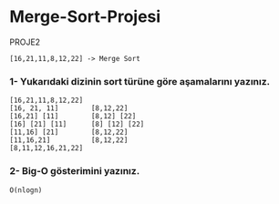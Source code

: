 # Merge-Sort-Projesi
PROJE2

```
[16,21,11,8,12,22] -> Merge Sort
```
### 1- Yukarıdaki dizinin sort türüne göre aşamalarını yazınız.
```
[16,21,11,8,12,22]
[16, 21, 11]        [8,12,22]
[16,21] [11]        [8,12] [22]
[16] [21] [11]      [8] [12] [22]
[11,16] [21]        [8,12,22]
[11,16,21]          [8,12,22]
[8,11,12,16,21,22]
```
### 2- Big-O gösterimini yazınız.
```
O(nlogn)
```
